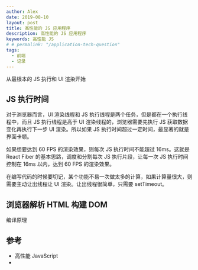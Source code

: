 ```yaml
---
author: Alex
date: 2019-08-10
layout: post
title: 高性能的 JS 应用程序
description: 高性能的 JS 应用程序
keywords: 高性能 JS
# # permalink: "/application-tech-question"
tags:
  - 前端
  - 记录
---
```


从最根本的 JS 执行和 UI 渲染开始

## JS 执行时间

对于浏览器而言，UI 渲染线程和 JS 执行线程是两个任务，但是都在一个执行线程中，而且 JS 执行线程是高于 UI 渲染线程的，浏览器需要先执行 JS 获取数据变化再执行下一步 UI 渲染。所以如果 JS 执行时间超过一定时间，最显著的就是界面卡顿。

如果想要达到 60 FPS 的渲染效果，则每次 JS 执行时间不能超过 16ms。这就是 React Fiber 的基本思路，调度和分割每次 JS 执行片段，让每一次 JS 执行时间控制在 16ms 以内，达到 60 FPS 的渲染效果。

在编写代码的时候要切记，某个功能不易一次做太多的计算，如果计算量很大，则需要主动让出线程让 UI 渲染。让出线程很简单，只需要 setTimeout。

## 浏览器解析 HTML 构建 DOM

编译原理

## 参考

- 高性能 JavaScript
- 
